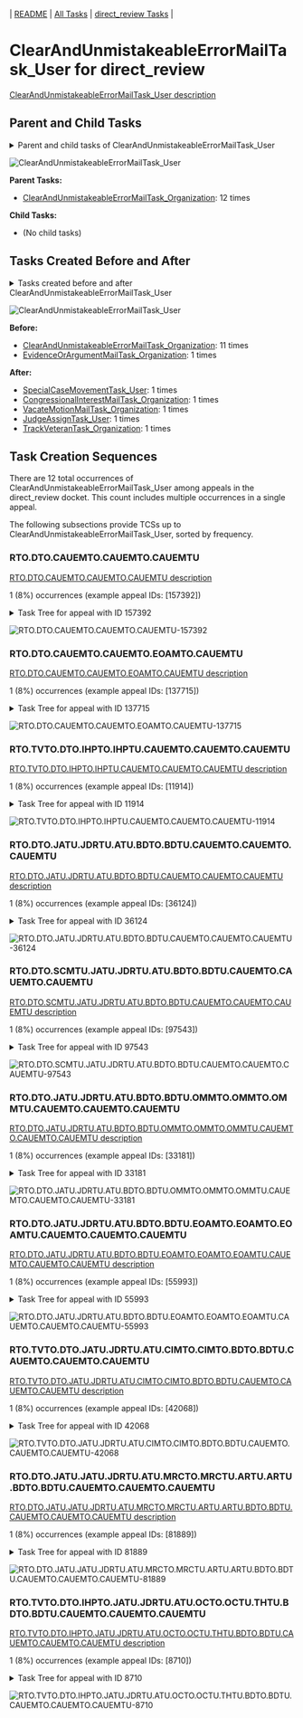 <!-- DO NOT EDIT THIS FILE.  This file is autogenerated. -->
| [README](../README.md) | [All Tasks](../alltasks.md) | [direct_review Tasks](tasklist.md) |

# ClearAndUnmistakeableErrorMailTask_User for direct_review

[ClearAndUnmistakeableErrorMailTask_User description](../descr/ClearAndUnmistakeableErrorMailTask_User.md)

## Parent and Child Tasks

<details><summary markdown='span'>Parent and child tasks of ClearAndUnmistakeableErrorMailTask_User
</summary>

```
digraph G {
rankdir=LR;
node [shape=box]
"ClearAndUnmistakeableErrorMailTask_Organization" -> "ClearAndUnmistakeableErrorMailTask_User" [label=12]
}
```
</details>

![ClearAndUnmistakeableErrorMailTask_User](dot/ClearAndUnmistakeableErrorMailTask_User-parentchild.dot.png)

**Parent Tasks:**

   * [ClearAndUnmistakeableErrorMailTask_Organization](ClearAndUnmistakeableErrorMailTask_Organization.md): 12 times

**Child Tasks:**

   * (No child tasks)

## Tasks Created Before and After

<details><summary markdown='span'>Tasks created before and after ClearAndUnmistakeableErrorMailTask_User</summary>

```
digraph G {
rankdir=LR;

"ClearAndUnmistakeableErrorMailTask_User" -> "VacateMotionMailTask_Organization" [label=1]
"ClearAndUnmistakeableErrorMailTask_User" -> "TrackVeteranTask_Organization" [label=1]
"ClearAndUnmistakeableErrorMailTask_User" -> "SpecialCaseMovementTask_User" [label=1]
"ClearAndUnmistakeableErrorMailTask_User" -> "JudgeAssignTask_User" [label=1]
"ClearAndUnmistakeableErrorMailTask_User" -> "CongressionalInterestMailTask_Organization" [label=1]
"ClearAndUnmistakeableErrorMailTask_Organization" -> "ClearAndUnmistakeableErrorMailTask_User" [label=11]
"EvidenceOrArgumentMailTask_Organization" -> "ClearAndUnmistakeableErrorMailTask_User" [label=1]
}
```
</details>

![ClearAndUnmistakeableErrorMailTask_User](dot/ClearAndUnmistakeableErrorMailTask_User.dot.png)

**Before:**

   * [ClearAndUnmistakeableErrorMailTask_Organization](ClearAndUnmistakeableErrorMailTask_Organization.md): 11 times
   * [EvidenceOrArgumentMailTask_Organization](EvidenceOrArgumentMailTask_Organization.md): 1 times

**After:**

   * [SpecialCaseMovementTask_User](SpecialCaseMovementTask_User.md): 1 times
   * [CongressionalInterestMailTask_Organization](CongressionalInterestMailTask_Organization.md): 1 times
   * [VacateMotionMailTask_Organization](VacateMotionMailTask_Organization.md): 1 times
   * [JudgeAssignTask_User](JudgeAssignTask_User.md): 1 times
   * [TrackVeteranTask_Organization](TrackVeteranTask_Organization.md): 1 times

## Task Creation Sequences

There are 12 total occurrences of ClearAndUnmistakeableErrorMailTask_User among appeals in the direct_review docket.  This count includes multiple occurrences in a single appeal.

The following subsections provide TCSs up to ClearAndUnmistakeableErrorMailTask_User, sorted by frequency.

### RTO.DTO.CAUEMTO.CAUEMTO.CAUEMTU

[RTO.DTO.CAUEMTO.CAUEMTO.CAUEMTU description](../descr/RTO.DTO.CAUEMTO.CAUEMTO.CAUEMTU.md)

1 (8%) occurrences (example appeal IDs: [157392])

<details><summary markdown='span'>Task Tree for appeal with ID 157392</summary>

```
@startuml
skinparam {
  ObjectBorderColor #555
  ObjectBorderThickness 0
  ObjectFontStyle bold
  ObjectFontSize 14
  ObjectAttributeFontColor #333
  ObjectAttributeFontSize 12
}
  object 0.RootTask #8dd3c7 {
Organization
}
  object 1.DistributionTask #ffffb3 {
Organization
}
  object 2.ClearAndUnmistakeableErrorMailTask #b3de69 {
Organization
}
  object 3.ClearAndUnmistakeableErrorMailTask #b3de69 {
Organization
}
  object 4.ClearAndUnmistakeableErrorMailTask #b3de69 {
User  <back:white>    </back>
}
  object 5.ClearAndUnmistakeableErrorMailTask #b3de69 {
User  <back:white>    </back>
}
  object 6.SpecialCaseMovementTask #8dd3c7 {
User
}
  object 7.JudgeAssignTask #ccebc5 {
User
}
  object 8.JudgeDecisionReviewTask #d9d9d9 {
User
}
  object 9.AttorneyTask #bc80bd {
User
}
  object 10.BvaDispatchTask #b3de69 {
Organization
}
  object 11.BvaDispatchTask #b3de69 {
User
}
0.RootTask -- 1.DistributionTask
0.RootTask -- 2.ClearAndUnmistakeableErrorMailTask
2.ClearAndUnmistakeableErrorMailTask -- 3.ClearAndUnmistakeableErrorMailTask
3.ClearAndUnmistakeableErrorMailTask -- 4.ClearAndUnmistakeableErrorMailTask
3.ClearAndUnmistakeableErrorMailTask -- 5.ClearAndUnmistakeableErrorMailTask
1.DistributionTask -- 6.SpecialCaseMovementTask
0.RootTask -- 7.JudgeAssignTask
0.RootTask -- 8.JudgeDecisionReviewTask
8.JudgeDecisionReviewTask -- 9.AttorneyTask
0.RootTask -- 10.BvaDispatchTask
10.BvaDispatchTask -- 11.BvaDispatchTask
@enduml
```
</details>

![RTO.DTO.CAUEMTO.CAUEMTO.CAUEMTU-157392](uml/RTO.DTO.CAUEMTO.CAUEMTO.CAUEMTU-157392.png)

### RTO.DTO.CAUEMTO.CAUEMTO.EOAMTO.CAUEMTU

[RTO.DTO.CAUEMTO.CAUEMTO.EOAMTO.CAUEMTU description](../descr/RTO.DTO.CAUEMTO.CAUEMTO.EOAMTO.CAUEMTU.md)

1 (8%) occurrences (example appeal IDs: [137715])

<details><summary markdown='span'>Task Tree for appeal with ID 137715</summary>

```
@startuml
skinparam {
  ObjectBorderColor #555
  ObjectBorderThickness 0
  ObjectFontStyle bold
  ObjectFontSize 14
  ObjectAttributeFontColor #333
  ObjectAttributeFontSize 12
}
  object 0.RootTask #8dd3c7 {
Organization
}
  object 1.TrackVeteranTask #bebada {
Organization
}
  object 2.DistributionTask #ffffb3 {
Organization
}
  object 3.InformalHearingPresentationTask #fdb462 {
Organization
}
  object 4.ClearAndUnmistakeableErrorMailTask #b3de69 {
Organization
}
  object 5.ClearAndUnmistakeableErrorMailTask #b3de69 {
Organization
}
  object 6.EvidenceOrArgumentMailTask #ffffb3 {
Organization
}
  object 7.ClearAndUnmistakeableErrorMailTask #b3de69 {
User  <back:white>    </back>
}
  object 8.TrackVeteranTask #bebada {
Organization
}
0.RootTask -- 1.TrackVeteranTask
0.RootTask -- 2.DistributionTask
2.DistributionTask -- 3.InformalHearingPresentationTask
0.RootTask -- 4.ClearAndUnmistakeableErrorMailTask
4.ClearAndUnmistakeableErrorMailTask -- 5.ClearAndUnmistakeableErrorMailTask
0.RootTask -- 6.EvidenceOrArgumentMailTask
5.ClearAndUnmistakeableErrorMailTask -- 7.ClearAndUnmistakeableErrorMailTask
0.RootTask -- 8.TrackVeteranTask
@enduml
```
</details>

![RTO.DTO.CAUEMTO.CAUEMTO.EOAMTO.CAUEMTU-137715](uml/RTO.DTO.CAUEMTO.CAUEMTO.EOAMTO.CAUEMTU-137715.png)

### RTO.TVTO.DTO.IHPTO.IHPTU.CAUEMTO.CAUEMTO.CAUEMTU

[RTO.TVTO.DTO.IHPTO.IHPTU.CAUEMTO.CAUEMTO.CAUEMTU description](../descr/RTO.TVTO.DTO.IHPTO.IHPTU.CAUEMTO.CAUEMTO.CAUEMTU.md)

1 (8%) occurrences (example appeal IDs: [11914])

<details><summary markdown='span'>Task Tree for appeal with ID 11914</summary>

```
@startuml
skinparam {
  ObjectBorderColor #555
  ObjectBorderThickness 0
  ObjectFontStyle bold
  ObjectFontSize 14
  ObjectAttributeFontColor #333
  ObjectAttributeFontSize 12
}
  object 0.RootTask #8dd3c7 {
Organization
}
  object 1.TrackVeteranTask #bebada {
Organization
}
  object 2.DistributionTask #ffffb3 {
Organization
}
  object 3.InformalHearingPresentationTask #fdb462 {
Organization
}
  object 4.InformalHearingPresentationTask #fdb462 {
User
}
  object 5.ClearAndUnmistakeableErrorMailTask #b3de69 {
Organization
}
  object 6.ClearAndUnmistakeableErrorMailTask #b3de69 {
Organization
}
  object 7.ClearAndUnmistakeableErrorMailTask #b3de69 {
User  <back:white>    </back>
}
  object 8.JudgeAssignTask #ccebc5 {
User
}
  object 9.JudgeDecisionReviewTask #d9d9d9 {
User
}
  object 10.AttorneyTask #bc80bd {
User
}
  object 11.AttorneyRewriteTask #b3de69 {
User
}
  object 12.OtherColocatedTask #80b1d3 {
Organization
}
  object 13.OtherColocatedTask #80b1d3 {
User
}
  object 14.OtherColocatedTask #80b1d3 {
User
}
  object 15.TimedHoldTask #fccde5 {
User
}
  object 16.BvaDispatchTask #b3de69 {
Organization
}
  object 17.BvaDispatchTask #b3de69 {
User
}
0.RootTask -- 1.TrackVeteranTask
0.RootTask -- 2.DistributionTask
2.DistributionTask -- 3.InformalHearingPresentationTask
3.InformalHearingPresentationTask -- 4.InformalHearingPresentationTask
0.RootTask -- 5.ClearAndUnmistakeableErrorMailTask
5.ClearAndUnmistakeableErrorMailTask -- 6.ClearAndUnmistakeableErrorMailTask
6.ClearAndUnmistakeableErrorMailTask -- 7.ClearAndUnmistakeableErrorMailTask
0.RootTask -- 8.JudgeAssignTask
0.RootTask -- 9.JudgeDecisionReviewTask
9.JudgeDecisionReviewTask -- 10.AttorneyTask
9.JudgeDecisionReviewTask -- 11.AttorneyRewriteTask
11.AttorneyRewriteTask -- 12.OtherColocatedTask
12.OtherColocatedTask -- 13.OtherColocatedTask
12.OtherColocatedTask -- 14.OtherColocatedTask
14.OtherColocatedTask -- 15.TimedHoldTask
0.RootTask -- 16.BvaDispatchTask
16.BvaDispatchTask -- 17.BvaDispatchTask
@enduml
```
</details>

![RTO.TVTO.DTO.IHPTO.IHPTU.CAUEMTO.CAUEMTO.CAUEMTU-11914](uml/RTO.TVTO.DTO.IHPTO.IHPTU.CAUEMTO.CAUEMTO.CAUEMTU-11914.png)

### RTO.DTO.JATU.JDRTU.ATU.BDTO.BDTU.CAUEMTO.CAUEMTO.CAUEMTU

[RTO.DTO.JATU.JDRTU.ATU.BDTO.BDTU.CAUEMTO.CAUEMTO.CAUEMTU description](../descr/RTO.DTO.JATU.JDRTU.ATU.BDTO.BDTU.CAUEMTO.CAUEMTO.CAUEMTU.md)

1 (8%) occurrences (example appeal IDs: [36124])

<details><summary markdown='span'>Task Tree for appeal with ID 36124</summary>

```
@startuml
skinparam {
  ObjectBorderColor #555
  ObjectBorderThickness 0
  ObjectFontStyle bold
  ObjectFontSize 14
  ObjectAttributeFontColor #333
  ObjectAttributeFontSize 12
}
  object 0.RootTask #8dd3c7 {
Organization
}
  object 1.DistributionTask #ffffb3 {
Organization
}
  object 2.JudgeAssignTask #ccebc5 {
User
}
  object 3.JudgeDecisionReviewTask #d9d9d9 {
User
}
  object 4.AttorneyTask #bc80bd {
User
}
  object 5.BvaDispatchTask #b3de69 {
Organization
}
  object 6.BvaDispatchTask #b3de69 {
User
}
  object 7.ClearAndUnmistakeableErrorMailTask #b3de69 {
Organization
}
  object 8.ClearAndUnmistakeableErrorMailTask #b3de69 {
Organization
}
  object 9.ClearAndUnmistakeableErrorMailTask #b3de69 {
User  <back:white>    </back>
}
0.RootTask -- 1.DistributionTask
0.RootTask -- 2.JudgeAssignTask
0.RootTask -- 3.JudgeDecisionReviewTask
3.JudgeDecisionReviewTask -- 4.AttorneyTask
0.RootTask -- 5.BvaDispatchTask
5.BvaDispatchTask -- 6.BvaDispatchTask
0.RootTask -- 7.ClearAndUnmistakeableErrorMailTask
7.ClearAndUnmistakeableErrorMailTask -- 8.ClearAndUnmistakeableErrorMailTask
8.ClearAndUnmistakeableErrorMailTask -- 9.ClearAndUnmistakeableErrorMailTask
@enduml
```
</details>

![RTO.DTO.JATU.JDRTU.ATU.BDTO.BDTU.CAUEMTO.CAUEMTO.CAUEMTU-36124](uml/RTO.DTO.JATU.JDRTU.ATU.BDTO.BDTU.CAUEMTO.CAUEMTO.CAUEMTU-36124.png)

### RTO.DTO.SCMTU.JATU.JDRTU.ATU.BDTO.BDTU.CAUEMTO.CAUEMTO.CAUEMTU

[RTO.DTO.SCMTU.JATU.JDRTU.ATU.BDTO.BDTU.CAUEMTO.CAUEMTO.CAUEMTU description](../descr/RTO.DTO.SCMTU.JATU.JDRTU.ATU.BDTO.BDTU.CAUEMTO.CAUEMTO.CAUEMTU.md)

1 (8%) occurrences (example appeal IDs: [97543])

<details><summary markdown='span'>Task Tree for appeal with ID 97543</summary>

```
@startuml
skinparam {
  ObjectBorderColor #555
  ObjectBorderThickness 0
  ObjectFontStyle bold
  ObjectFontSize 14
  ObjectAttributeFontColor #333
  ObjectAttributeFontSize 12
}
  object 0.RootTask #8dd3c7 {
Organization
}
  object 1.DistributionTask #ffffb3 {
Organization
}
  object 2.SpecialCaseMovementTask #8dd3c7 {
User
}
  object 3.JudgeAssignTask #ccebc5 {
User
}
  object 4.JudgeDecisionReviewTask #d9d9d9 {
User
}
  object 5.AttorneyTask #bc80bd {
User
}
  object 6.BvaDispatchTask #b3de69 {
Organization
}
  object 7.BvaDispatchTask #b3de69 {
User
}
  object 8.BvaDispatchTask #b3de69 {
User
}
  object 9.ClearAndUnmistakeableErrorMailTask #b3de69 {
Organization
}
  object 10.ClearAndUnmistakeableErrorMailTask #b3de69 {
Organization
}
  object 11.ClearAndUnmistakeableErrorMailTask #b3de69 {
User  <back:white>    </back>
}
0.RootTask -- 1.DistributionTask
1.DistributionTask -- 2.SpecialCaseMovementTask
0.RootTask -- 3.JudgeAssignTask
0.RootTask -- 4.JudgeDecisionReviewTask
4.JudgeDecisionReviewTask -- 5.AttorneyTask
0.RootTask -- 6.BvaDispatchTask
6.BvaDispatchTask -- 7.BvaDispatchTask
6.BvaDispatchTask -- 8.BvaDispatchTask
0.RootTask -- 9.ClearAndUnmistakeableErrorMailTask
9.ClearAndUnmistakeableErrorMailTask -- 10.ClearAndUnmistakeableErrorMailTask
10.ClearAndUnmistakeableErrorMailTask -- 11.ClearAndUnmistakeableErrorMailTask
@enduml
```
</details>

![RTO.DTO.SCMTU.JATU.JDRTU.ATU.BDTO.BDTU.CAUEMTO.CAUEMTO.CAUEMTU-97543](uml/RTO.DTO.SCMTU.JATU.JDRTU.ATU.BDTO.BDTU.CAUEMTO.CAUEMTO.CAUEMTU-97543.png)

### RTO.DTO.JATU.JDRTU.ATU.BDTO.BDTU.OMMTO.OMMTO.OMMTU.CAUEMTO.CAUEMTO.CAUEMTU

[RTO.DTO.JATU.JDRTU.ATU.BDTO.BDTU.OMMTO.OMMTO.OMMTU.CAUEMTO.CAUEMTO.CAUEMTU description](../descr/RTO.DTO.JATU.JDRTU.ATU.BDTO.BDTU.OMMTO.OMMTO.OMMTU.CAUEMTO.CAUEMTO.CAUEMTU.md)

1 (8%) occurrences (example appeal IDs: [33181])

<details><summary markdown='span'>Task Tree for appeal with ID 33181</summary>

```
@startuml
skinparam {
  ObjectBorderColor #555
  ObjectBorderThickness 0
  ObjectFontStyle bold
  ObjectFontSize 14
  ObjectAttributeFontColor #333
  ObjectAttributeFontSize 12
}
  object 0.RootTask #8dd3c7 {
Organization
}
  object 1.TrackVeteranTask #bebada {
Organization
}
  object 2.DistributionTask #ffffb3 {
Organization
}
  object 3.InformalHearingPresentationTask #fdb462 {
Organization
}
  object 4.InformalHearingPresentationTask #fdb462 {
User
}
  object 5.JudgeAssignTask #ccebc5 {
User
}
  object 6.JudgeDecisionReviewTask #d9d9d9 {
User
}
  object 7.AttorneyTask #bc80bd {
User
}
  object 8.BvaDispatchTask #b3de69 {
Organization
}
  object 9.BvaDispatchTask #b3de69 {
User
}
  object 10.OtherMotionMailTask #ffed6f {
Organization
}
  object 11.OtherMotionMailTask #ffed6f {
Organization
}
  object 12.OtherMotionMailTask #ffed6f {
User
}
  object 13.ClearAndUnmistakeableErrorMailTask #b3de69 {
Organization
}
  object 14.ClearAndUnmistakeableErrorMailTask #b3de69 {
Organization
}
  object 15.ClearAndUnmistakeableErrorMailTask #b3de69 {
User  <back:white>    </back>
}
0.RootTask -- 1.TrackVeteranTask
0.RootTask -- 2.DistributionTask
2.DistributionTask -- 3.InformalHearingPresentationTask
3.InformalHearingPresentationTask -- 4.InformalHearingPresentationTask
0.RootTask -- 5.JudgeAssignTask
0.RootTask -- 6.JudgeDecisionReviewTask
6.JudgeDecisionReviewTask -- 7.AttorneyTask
0.RootTask -- 8.BvaDispatchTask
8.BvaDispatchTask -- 9.BvaDispatchTask
0.RootTask -- 10.OtherMotionMailTask
10.OtherMotionMailTask -- 11.OtherMotionMailTask
11.OtherMotionMailTask -- 12.OtherMotionMailTask
0.RootTask -- 13.ClearAndUnmistakeableErrorMailTask
13.ClearAndUnmistakeableErrorMailTask -- 14.ClearAndUnmistakeableErrorMailTask
14.ClearAndUnmistakeableErrorMailTask -- 15.ClearAndUnmistakeableErrorMailTask
@enduml
```
</details>

![RTO.DTO.JATU.JDRTU.ATU.BDTO.BDTU.OMMTO.OMMTO.OMMTU.CAUEMTO.CAUEMTO.CAUEMTU-33181](uml/RTO.DTO.JATU.JDRTU.ATU.BDTO.BDTU.OMMTO.OMMTO.OMMTU.CAUEMTO.CAUEMTO.CAUEMTU-33181.png)

### RTO.DTO.JATU.JDRTU.ATU.BDTO.BDTU.EOAMTO.EOAMTO.EOAMTU.CAUEMTO.CAUEMTO.CAUEMTU

[RTO.DTO.JATU.JDRTU.ATU.BDTO.BDTU.EOAMTO.EOAMTO.EOAMTU.CAUEMTO.CAUEMTO.CAUEMTU description](../descr/RTO.DTO.JATU.JDRTU.ATU.BDTO.BDTU.EOAMTO.EOAMTO.EOAMTU.CAUEMTO.CAUEMTO.CAUEMTU.md)

1 (8%) occurrences (example appeal IDs: [55993])

<details><summary markdown='span'>Task Tree for appeal with ID 55993</summary>

```
@startuml
skinparam {
  ObjectBorderColor #555
  ObjectBorderThickness 0
  ObjectFontStyle bold
  ObjectFontSize 14
  ObjectAttributeFontColor #333
  ObjectAttributeFontSize 12
}
  object 0.RootTask #8dd3c7 {
Organization
}
  object 1.DistributionTask #ffffb3 {
Organization
}
  object 2.JudgeAssignTask #ccebc5 {
User
}
  object 3.JudgeDecisionReviewTask #d9d9d9 {
User
}
  object 4.AttorneyTask #bc80bd {
User
}
  object 5.BvaDispatchTask #b3de69 {
Organization
}
  object 6.BvaDispatchTask #b3de69 {
User
}
  object 7.BvaDispatchTask #b3de69 {
User
}
  object 8.EvidenceOrArgumentMailTask #ffffb3 {
Organization
}
  object 9.EvidenceOrArgumentMailTask #ffffb3 {
Organization
}
  object 10.EvidenceOrArgumentMailTask #ffffb3 {
User
}
  object 11.ClearAndUnmistakeableErrorMailTask #b3de69 {
Organization
}
  object 12.ClearAndUnmistakeableErrorMailTask #b3de69 {
Organization
}
  object 13.ClearAndUnmistakeableErrorMailTask #b3de69 {
User  <back:white>    </back>
}
0.RootTask -- 1.DistributionTask
0.RootTask -- 2.JudgeAssignTask
0.RootTask -- 3.JudgeDecisionReviewTask
3.JudgeDecisionReviewTask -- 4.AttorneyTask
0.RootTask -- 5.BvaDispatchTask
5.BvaDispatchTask -- 6.BvaDispatchTask
5.BvaDispatchTask -- 7.BvaDispatchTask
0.RootTask -- 8.EvidenceOrArgumentMailTask
8.EvidenceOrArgumentMailTask -- 9.EvidenceOrArgumentMailTask
9.EvidenceOrArgumentMailTask -- 10.EvidenceOrArgumentMailTask
0.RootTask -- 11.ClearAndUnmistakeableErrorMailTask
11.ClearAndUnmistakeableErrorMailTask -- 12.ClearAndUnmistakeableErrorMailTask
12.ClearAndUnmistakeableErrorMailTask -- 13.ClearAndUnmistakeableErrorMailTask
@enduml
```
</details>

![RTO.DTO.JATU.JDRTU.ATU.BDTO.BDTU.EOAMTO.EOAMTO.EOAMTU.CAUEMTO.CAUEMTO.CAUEMTU-55993](uml/RTO.DTO.JATU.JDRTU.ATU.BDTO.BDTU.EOAMTO.EOAMTO.EOAMTU.CAUEMTO.CAUEMTO.CAUEMTU-55993.png)

### RTO.TVTO.DTO.JATU.JDRTU.ATU.CIMTO.CIMTO.BDTO.BDTU.CAUEMTO.CAUEMTO.CAUEMTU

[RTO.TVTO.DTO.JATU.JDRTU.ATU.CIMTO.CIMTO.BDTO.BDTU.CAUEMTO.CAUEMTO.CAUEMTU description](../descr/RTO.TVTO.DTO.JATU.JDRTU.ATU.CIMTO.CIMTO.BDTO.BDTU.CAUEMTO.CAUEMTO.CAUEMTU.md)

1 (8%) occurrences (example appeal IDs: [42068])

<details><summary markdown='span'>Task Tree for appeal with ID 42068</summary>

```
@startuml
skinparam {
  ObjectBorderColor #555
  ObjectBorderThickness 0
  ObjectFontStyle bold
  ObjectFontSize 14
  ObjectAttributeFontColor #333
  ObjectAttributeFontSize 12
}
  object 0.RootTask #8dd3c7 {
Organization
}
  object 1.TrackVeteranTask #bebada {
Organization
}
  object 2.DistributionTask #ffffb3 {
Organization
}
  object 3.JudgeAssignTask #ccebc5 {
User
}
  object 4.JudgeAssignTask #ccebc5 {
User
}
  object 5.JudgeDecisionReviewTask #d9d9d9 {
User
}
  object 6.AttorneyTask #bc80bd {
User
}
  object 7.CongressionalInterestMailTask #fccde5 {
Organization
}
  object 8.CongressionalInterestMailTask #fccde5 {
Organization
}
  object 9.BvaDispatchTask #b3de69 {
Organization
}
  object 10.BvaDispatchTask #b3de69 {
User
}
  object 11.BvaDispatchTask #b3de69 {
User
}
  object 12.BvaDispatchTask #b3de69 {
User
}
  object 13.ClearAndUnmistakeableErrorMailTask #b3de69 {
Organization
}
  object 14.ClearAndUnmistakeableErrorMailTask #b3de69 {
Organization
}
  object 15.ClearAndUnmistakeableErrorMailTask #b3de69 {
User  <back:white>    </back>
}
  object 16.CongressionalInterestMailTask #fccde5 {
Organization
}
  object 17.CongressionalInterestMailTask #fccde5 {
Organization
}
  object 18.CongressionalInterestMailTask #fccde5 {
Organization
}
  object 19.CongressionalInterestMailTask #fccde5 {
Organization
}
0.RootTask -- 1.TrackVeteranTask
0.RootTask -- 2.DistributionTask
0.RootTask -- 3.JudgeAssignTask
0.RootTask -- 4.JudgeAssignTask
0.RootTask -- 5.JudgeDecisionReviewTask
5.JudgeDecisionReviewTask -- 6.AttorneyTask
0.RootTask -- 7.CongressionalInterestMailTask
7.CongressionalInterestMailTask -- 8.CongressionalInterestMailTask
0.RootTask -- 9.BvaDispatchTask
9.BvaDispatchTask -- 10.BvaDispatchTask
9.BvaDispatchTask -- 11.BvaDispatchTask
9.BvaDispatchTask -- 12.BvaDispatchTask
0.RootTask -- 13.ClearAndUnmistakeableErrorMailTask
13.ClearAndUnmistakeableErrorMailTask -- 14.ClearAndUnmistakeableErrorMailTask
14.ClearAndUnmistakeableErrorMailTask -- 15.ClearAndUnmistakeableErrorMailTask
0.RootTask -- 16.CongressionalInterestMailTask
16.CongressionalInterestMailTask -- 17.CongressionalInterestMailTask
0.RootTask -- 18.CongressionalInterestMailTask
18.CongressionalInterestMailTask -- 19.CongressionalInterestMailTask
@enduml
```
</details>

![RTO.TVTO.DTO.JATU.JDRTU.ATU.CIMTO.CIMTO.BDTO.BDTU.CAUEMTO.CAUEMTO.CAUEMTU-42068](uml/RTO.TVTO.DTO.JATU.JDRTU.ATU.CIMTO.CIMTO.BDTO.BDTU.CAUEMTO.CAUEMTO.CAUEMTU-42068.png)

### RTO.DTO.JATU.JATU.JDRTU.ATU.MRCTO.MRCTU.ARTU.ARTU.BDTO.BDTU.CAUEMTO.CAUEMTO.CAUEMTU

[RTO.DTO.JATU.JATU.JDRTU.ATU.MRCTO.MRCTU.ARTU.ARTU.BDTO.BDTU.CAUEMTO.CAUEMTO.CAUEMTU description](../descr/RTO.DTO.JATU.JATU.JDRTU.ATU.MRCTO.MRCTU.ARTU.ARTU.BDTO.BDTU.CAUEMTO.CAUEMTO.CAUEMTU.md)

1 (8%) occurrences (example appeal IDs: [81889])

<details><summary markdown='span'>Task Tree for appeal with ID 81889</summary>

```
@startuml
skinparam {
  ObjectBorderColor #555
  ObjectBorderThickness 0
  ObjectFontStyle bold
  ObjectFontSize 14
  ObjectAttributeFontColor #333
  ObjectAttributeFontSize 12
}
  object 0.RootTask #8dd3c7 {
Organization
}
  object 1.DistributionTask #ffffb3 {
Organization
}
  object 2.JudgeAssignTask #ccebc5 {
User
}
  object 3.JudgeDecisionReviewTask #d9d9d9 {
User
}
  object 4.AttorneyTask #bc80bd {
User
}
  object 5.JudgeAssignTask #ccebc5 {
User
}
  object 6.JudgeAssignTask #ccebc5 {
User
}
  object 7.JudgeDecisionReviewTask #d9d9d9 {
User
}
  object 8.AttorneyTask #bc80bd {
User
}
  object 9.MissingRecordsColocatedTask #bebada {
Organization
}
  object 10.MissingRecordsColocatedTask #bebada {
User
}
  object 11.TimedHoldTask #fccde5 {
User
}
  object 12.AttorneyRewriteTask #b3de69 {
User
}
  object 13.AttorneyRewriteTask #b3de69 {
User
}
  object 14.BvaDispatchTask #b3de69 {
Organization
}
  object 15.BvaDispatchTask #b3de69 {
User
}
  object 16.ClearAndUnmistakeableErrorMailTask #b3de69 {
Organization
}
  object 17.ClearAndUnmistakeableErrorMailTask #b3de69 {
Organization
}
  object 18.ClearAndUnmistakeableErrorMailTask #b3de69 {
User  <back:white>    </back>
}
0.RootTask -- 1.DistributionTask
0.RootTask -- 2.JudgeAssignTask
0.RootTask -- 3.JudgeDecisionReviewTask
3.JudgeDecisionReviewTask -- 4.AttorneyTask
0.RootTask -- 5.JudgeAssignTask
0.RootTask -- 6.JudgeAssignTask
0.RootTask -- 7.JudgeDecisionReviewTask
7.JudgeDecisionReviewTask -- 8.AttorneyTask
8.AttorneyTask -- 9.MissingRecordsColocatedTask
9.MissingRecordsColocatedTask -- 10.MissingRecordsColocatedTask
10.MissingRecordsColocatedTask -- 11.TimedHoldTask
7.JudgeDecisionReviewTask -- 12.AttorneyRewriteTask
7.JudgeDecisionReviewTask -- 13.AttorneyRewriteTask
0.RootTask -- 14.BvaDispatchTask
14.BvaDispatchTask -- 15.BvaDispatchTask
0.RootTask -- 16.ClearAndUnmistakeableErrorMailTask
16.ClearAndUnmistakeableErrorMailTask -- 17.ClearAndUnmistakeableErrorMailTask
17.ClearAndUnmistakeableErrorMailTask -- 18.ClearAndUnmistakeableErrorMailTask
@enduml
```
</details>

![RTO.DTO.JATU.JATU.JDRTU.ATU.MRCTO.MRCTU.ARTU.ARTU.BDTO.BDTU.CAUEMTO.CAUEMTO.CAUEMTU-81889](uml/RTO.DTO.JATU.JATU.JDRTU.ATU.MRCTO.MRCTU.ARTU.ARTU.BDTO.BDTU.CAUEMTO.CAUEMTO.CAUEMTU-81889.png)

### RTO.TVTO.DTO.IHPTO.JATU.JDRTU.ATU.OCTO.OCTU.THTU.BDTO.BDTU.CAUEMTO.CAUEMTO.CAUEMTU

[RTO.TVTO.DTO.IHPTO.JATU.JDRTU.ATU.OCTO.OCTU.THTU.BDTO.BDTU.CAUEMTO.CAUEMTO.CAUEMTU description](../descr/RTO.TVTO.DTO.IHPTO.JATU.JDRTU.ATU.OCTO.OCTU.THTU.BDTO.BDTU.CAUEMTO.CAUEMTO.CAUEMTU.md)

1 (8%) occurrences (example appeal IDs: [8710])

<details><summary markdown='span'>Task Tree for appeal with ID 8710</summary>

```
@startuml
skinparam {
  ObjectBorderColor #555
  ObjectBorderThickness 0
  ObjectFontStyle bold
  ObjectFontSize 14
  ObjectAttributeFontColor #333
  ObjectAttributeFontSize 12
}
  object 0.RootTask #8dd3c7 {
Organization
}
  object 1.TrackVeteranTask #bebada {
Organization
}
  object 2.DistributionTask #ffffb3 {
Organization
}
  object 3.InformalHearingPresentationTask #fdb462 {
Organization
}
  object 4.JudgeAssignTask #ccebc5 {
User
}
  object 5.JudgeAssignTask #ccebc5 {
User
}
  object 6.JudgeDecisionReviewTask #d9d9d9 {
User
}
  object 7.AttorneyTask #bc80bd {
User
}
  object 8.JudgeDecisionReviewTask #d9d9d9 {
User
}
  object 9.AttorneyTask #bc80bd {
User
}
  object 10.OtherColocatedTask #80b1d3 {
Organization
}
  object 11.OtherColocatedTask #80b1d3 {
User
}
  object 12.TimedHoldTask #fccde5 {
User
}
  object 13.BvaDispatchTask #b3de69 {
Organization
}
  object 14.BvaDispatchTask #b3de69 {
User
}
  object 15.ClearAndUnmistakeableErrorMailTask #b3de69 {
Organization
}
  object 16.ClearAndUnmistakeableErrorMailTask #b3de69 {
Organization
}
  object 17.ClearAndUnmistakeableErrorMailTask #b3de69 {
User  <back:white>    </back>
}
0.RootTask -- 1.TrackVeteranTask
0.RootTask -- 2.DistributionTask
2.DistributionTask -- 3.InformalHearingPresentationTask
0.RootTask -- 4.JudgeAssignTask
0.RootTask -- 5.JudgeAssignTask
0.RootTask -- 6.JudgeDecisionReviewTask
6.JudgeDecisionReviewTask -- 7.AttorneyTask
0.RootTask -- 8.JudgeDecisionReviewTask
8.JudgeDecisionReviewTask -- 9.AttorneyTask
9.AttorneyTask -- 10.OtherColocatedTask
10.OtherColocatedTask -- 11.OtherColocatedTask
11.OtherColocatedTask -- 12.TimedHoldTask
0.RootTask -- 13.BvaDispatchTask
13.BvaDispatchTask -- 14.BvaDispatchTask
0.RootTask -- 15.ClearAndUnmistakeableErrorMailTask
15.ClearAndUnmistakeableErrorMailTask -- 16.ClearAndUnmistakeableErrorMailTask
16.ClearAndUnmistakeableErrorMailTask -- 17.ClearAndUnmistakeableErrorMailTask
@enduml
```
</details>

![RTO.TVTO.DTO.IHPTO.JATU.JDRTU.ATU.OCTO.OCTU.THTU.BDTO.BDTU.CAUEMTO.CAUEMTO.CAUEMTU-8710](uml/RTO.TVTO.DTO.IHPTO.JATU.JDRTU.ATU.OCTO.OCTU.THTU.BDTO.BDTU.CAUEMTO.CAUEMTO.CAUEMTU-8710.png)

